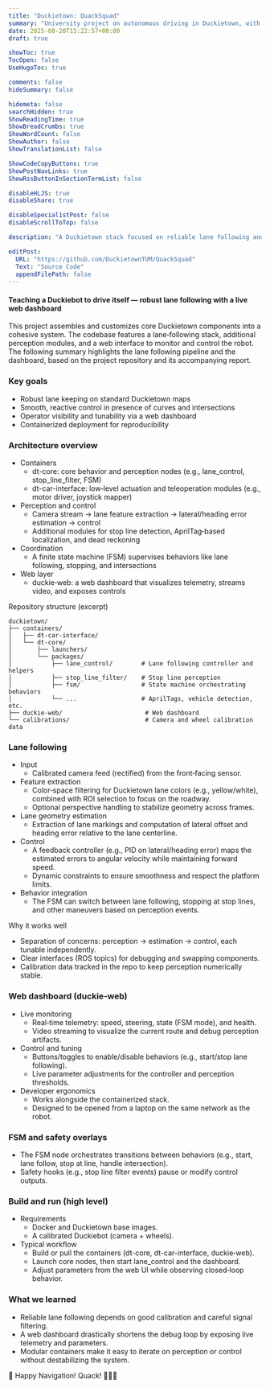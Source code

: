 ```yaml
---
title: "Duckietown: QuackSquad"
summary: "University project on autonomous driving in Duckietown, with emphasis on lane following and a custom web dashboard."
date: 2025-08-20T15:22:57+00:00
draft: true

showToc: true
TocOpen: false
UseHugoToc: true

comments: false
hideSummary: false

hidemeta: false
searchHidden: true
ShowReadingTime: true
ShowBreadCrumbs: true
ShowWordCount: false
ShowAuthor: false
ShowTranslationList: false

ShowCodeCopyButtons: true
ShowPostNavLinks: true
ShowRssButtonInSectionTermList: false

disableHLJS: true
disableShare: true

disableSpecial1stPost: false
disableScrollToTop: false

description: "A Duckietown stack focused on reliable lane following and a web dashboard for live monitoring and control."

editPost:
  URL: "https://github.com/DuckietownTUM/QuackSquad"
  Text: "Source Code"
  appendFilePath: false
---
```


#### Teaching a Duckiebot to drive itself — robust lane following with a live web dashboard

This project assembles and customizes core Duckietown components into a cohesive system. The codebase features a lane‑following stack, additional perception modules, and a web interface to monitor and control the robot. The following summary highlights the lane following pipeline and the dashboard, based on the project repository and its accompanying report.

### Key goals

- Robust lane keeping on standard Duckietown maps
- Smooth, reactive control in presence of curves and intersections
- Operator visibility and tunability via a web dashboard
- Containerized deployment for reproducibility

### Architecture overview

- Containers
  - dt-core: core behavior and perception nodes (e.g., lane_control, stop_line_filter, FSM)
  - dt-car-interface: low‑level actuation and teleoperation modules (e.g., motor driver, joystick mapper)
- Perception and control
  - Camera stream → lane feature extraction → lateral/heading error estimation → control
  - Additional modules for stop line detection, AprilTag‑based localization, and dead reckoning
- Coordination
  - A finite state machine (FSM) supervises behaviors like lane following, stopping, and intersections
- Web layer
  - duckie‑web: a web dashboard that visualizes telemetry, streams video, and exposes controls

Repository structure (excerpt)
```
duckietown/
├── containers/
│   ├── dt-car-interface/
│   └── dt-core/
│       ├── launchers/
│       └── packages/
│           ├── lane_control/        # Lane following controller and helpers
│           ├── stop_line_filter/    # Stop line perception
│           ├── fsm/                 # State machine orchestrating behaviors
│           └── ...                  # AprilTags, vehicle detection, etc.
├── duckie-web/                       # Web dashboard
└── calibrations/                     # Camera and wheel calibration data
```

### Lane following

- Input
  - Calibrated camera feed (rectified) from the front‑facing sensor.
- Feature extraction
  - Color‑space filtering for Duckietown lane colors (e.g., yellow/white), combined with ROI selection to focus on the roadway.
  - Optional perspective handling to stabilize geometry across frames.
- Lane geometry estimation
  - Extraction of lane markings and computation of lateral offset and heading error relative to the lane centerline.
- Control
  - A feedback controller (e.g., PID on lateral/heading error) maps the estimated errors to angular velocity while maintaining forward speed.
  - Dynamic constraints to ensure smoothness and respect the platform limits.
- Behavior integration
  - The FSM can switch between lane following, stopping at stop lines, and other maneuvers based on perception events.

Why it works well
- Separation of concerns: perception → estimation → control, each tunable independently.
- Clear interfaces (ROS topics) for debugging and swapping components.
- Calibration data tracked in the repo to keep perception numerically stable.

### Web dashboard (duckie‑web)

- Live monitoring
  - Real‑time telemetry: speed, steering, state (FSM mode), and health.
  - Video streaming to visualize the current route and debug perception artifacts.
- Control and tuning
  - Buttons/toggles to enable/disable behaviors (e.g., start/stop lane following).
  - Live parameter adjustments for the controller and perception thresholds.
- Developer ergonomics
  - Works alongside the containerized stack.
  - Designed to be opened from a laptop on the same network as the robot.

### FSM and safety overlays

- The FSM node orchestrates transitions between behaviors (e.g., start, lane follow, stop at line, handle intersection).
- Safety hooks (e.g., stop line filter events) pause or modify control outputs.

### Build and run (high level)

- Requirements
  - Docker and Duckietown base images.
  - A calibrated Duckiebot (camera + wheels).
- Typical workflow
  - Build or pull the containers (dt-core, dt-car-interface, duckie‑web).
  - Launch core nodes, then start lane_control and the dashboard.
  - Adjust parameters from the web UI while observing closed‑loop behavior.

### What we learned

- Reliable lane following depends on good calibration and careful signal filtering.
- A web dashboard drastically shortens the debug loop by exposing live telemetry and parameters.
- Modular containers make it easy to iterate on perception or control without destabilizing the system.

🌟 Happy Navigation! Quack! 🦆🚗✨